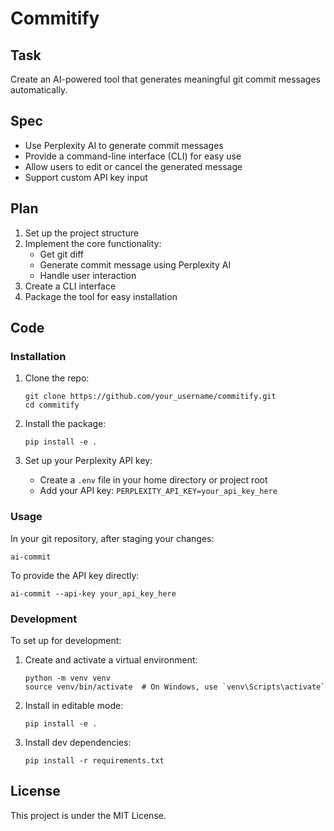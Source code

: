 # Commitify

## Task
Create an AI-powered tool that generates meaningful git commit messages automatically.

## Spec
- Use Perplexity AI to generate commit messages
- Provide a command-line interface (CLI) for easy use
- Allow users to edit or cancel the generated message
- Support custom API key input

## Plan
1. Set up the project structure
2. Implement the core functionality:
   - Get git diff
   - Generate commit message using Perplexity AI
   - Handle user interaction
3. Create a CLI interface
4. Package the tool for easy installation

## Code

### Installation

1. Clone the repo:
   ```
   git clone https://github.com/your_username/commitify.git
   cd commitify
   ```

2. Install the package:
   ```
   pip install -e .
   ```

3. Set up your Perplexity API key:
   - Create a `.env` file in your home directory or project root
   - Add your API key: `PERPLEXITY_API_KEY=your_api_key_here`

### Usage

In your git repository, after staging your changes:

```
ai-commit
```

To provide the API key directly:

```
ai-commit --api-key your_api_key_here
```

### Development

To set up for development:

1. Create and activate a virtual environment:
   ```
   python -m venv venv
   source venv/bin/activate  # On Windows, use `venv\Scripts\activate`
   ```

2. Install in editable mode:
   ```
   pip install -e .
   ```

3. Install dev dependencies:
   ```
   pip install -r requirements.txt
   ```

## License

This project is under the MIT License.
